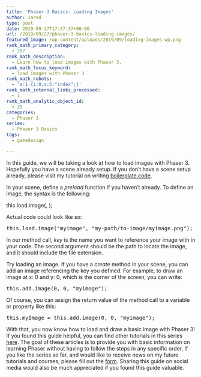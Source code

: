 ```yaml
---
title: 'Phaser 3 Basics: Loading Images'
author: Jared
type: post
date: 2019-09-27T17:57:37+00:00
url: /2019/09/27/phaser-3-basics-loading-images/
featured_image: /wp-content/uploads/2019/09/loading-images-wp.png
rank_math_primary_category:
  - 297
rank_math_description:
  - Learn how to load images with Phaser 3.
rank_math_focus_keyword:
  - load images with Phaser 3
rank_math_robots:
  - 'a:1:{i:0;s:5:"index";}'
rank_math_internal_links_processed:
  - 1
rank_math_analytic_object_id:
  - 25
categories:
  - Phaser 3
series:
  - Phaser 3 Basics
tags:
  - gamedesign

---
```

In this guide, we will be taking a look at how to load images with Phaser 3. Hopefully you have a scene already setup. If you don&#8217;t have a scene setup already, please visit my tutorial on writing [boilerplate code][1].

In your scene, define a _preload_ function if you haven&#8217;t already. To define an image, the syntax is the following:

this.load.image(<key>, <path with extension>);

Actual code could look like so:

<pre class="EnlighterJSRAW" data-enlighter-language="js" data-enlighter-theme="" data-enlighter-highlight="" data-enlighter-linenumbers="" data-enlighter-lineoffset="" data-enlighter-title="" data-enlighter-group="">this.load.image("myimage", "my-path/to-image/myimage.png");</pre>

In our method call, _key_ is the name you want to reference your image with in your code. The second argument should be the path to locate the image, and it should include the file extension.

Try loading an image. If you have a _create_ method in your scene, you can add an image referencing the key you defined. For example, to draw an image at x: 0 and y: 0, which is the corner of the screen, you can write:

<pre class="EnlighterJSRAW" data-enlighter-language="js" data-enlighter-theme="" data-enlighter-highlight="" data-enlighter-linenumbers="" data-enlighter-lineoffset="" data-enlighter-title="" data-enlighter-group="">this.add.image(0, 0, "myimage");</pre>

Of course, you can assign the return value of the method call to a variable or property like this:

<pre class="EnlighterJSRAW" data-enlighter-language="js" data-enlighter-theme="" data-enlighter-highlight="" data-enlighter-linenumbers="" data-enlighter-lineoffset="" data-enlighter-title="" data-enlighter-group="">this.myImage = this.add.image(0, 0, "myimage");</pre>

With that, you now know how to load and draw a basic image with Phaser 3! If you found this guide helpful, you can find other tutorials in this series [here][2]. The goal of these articles is to provide you with basic information on learning Phaser without having to follow the steps in any specific order. If you like the series so far, and would like to receive news on my future tutorials and courses, please fill out the [form][3]. Sharing this guide on social media would also be much appreciated if you found this guide valuable.

 [1]: https://learn.yorkcs.com/2019/09/27/phaser-3-basics-boilerplate-code/
 [2]: https://learn.yorkcs.com/category/tutorials/gamedev/phaser-3/phaser-3-basics/
 [3]: https://yorkcs.activehosted.com/f/1